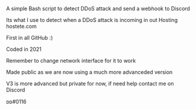 A simple Bash script to detect DDoS attack and send a webhook to Discord

Its what I use to detect when a DDoS attack is incoming in out Hosting hostete.com

First in all GitHub :)

Coded in 2021

Remember to change network interface for it to work

Made public as we are now using a much more advanceded version

V3 is more advanced but private for now, if need help contact me on Discord

ᴅᴅ#0116

